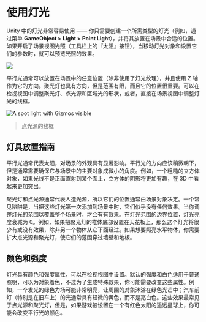 <!-- # Using Lights -->
# 使用灯光

<!-- Lights are very easy to use in Unity - you simply need to create a light of the desired type (eg, from the menu **GameObject > Light > Point Light**) and place it where you want it in the scene. If you enable scene view lighting (the “sun” button on the toolbar) then you can see a preview of how the lighting will look as you move light objects and set their parameters. -->

Unity 中的灯光非常容易使用 —— 你只需要创建一个所需类型的灯光（例如，通过菜单 **GameObject > Light > Point Light**），并将其放置在场景中合适的位置。如果开启了场景视图光照（工具栏上的『太阳』按钮），当移动灯光对象和设置它们的参数时，就可以预览光照的效果。

![](http://docs.unity3d.com/uploads/Main/LightUsageSceneView.svg)

<!-- A directional light can generally be placed anywhere in the scene (except when it is using a Cookie) with the forward/Z axis indicating the direction. A spot light also has a direction but since it has a limited range, its position does matter. The shape parameters of spot, point and area lights can be adjusted from the inspector or by using the lights’ Gizmos directly in the scene view. -->

平行光通常可以放置在场景中的任意位置（除非使用了灯光纹理），并且使用 Z 轴作为它的方向。聚光灯也具有方向，但是范围有限，而且它的位置很重要。可以在检视视图中调整聚光灯、点光源和区域光的形状，或者，直接在场景视图中调整灯光的线框。

![A spot light with Gizmos visible](http://docs.unity3d.com/uploads/Main/LightUsageSpotGizmo.png)
<!-- > A spot light with Gizmos visible -->
> 点光源的线框

<!-- ## Guidelines for Placing Lights -->
## 灯具放置指南

<!-- A directional light often represents the sun and has a significant effect on the look of a scene. The direction of the light should point slightly downwards but you will usually want to make sure that it also makes a slight angle with major objects in the scene. For example, a roughly cubic object will be more interestingly shaded and appear to “pop” out in 3D much more if the light isn’t coming head-on to one of the faces. -->

平行光通常代表太阳，对场景的外观具有显著影响。平行光的方向应该稍微朝下，但是通常需要确保它与场景中的主要对象成微小的角度。例如，一个粗糙的立方体对象，如果光线不是正面直射到某个面上，立方体的阴影将更加有趣，在 3D 中看起来更加突出。

<!-- Spot lights and point lights usually represent artificial light sources and so their positions are usually determined by scene objects. One common pitfall with these lights is that they appear to have no effect at all when you first add them to the scene. This happens when you adjust the range of the light to fit neatly within the scene. The range of a light is the limit at which the light’s brightness dims to zero. If you set, say, a spot light so the base of the cone neatly lands on the floor then the light will have little or no effect unless another object passes underneath it. If you want the level geometry to be illuminated then you should expand point and spot lights so they pass through the walls and floors. -->

聚光灯和点光源通常代表人造光源，所以它们的位置通常由场景对象决定。一个常见陷阱是，当把这些灯光第一次添加到场景中时，它们似乎没有任何效果。当你调整灯光的范围以覆盖整个场景时，才会有有效果。在灯光范围的边界位置，灯光亮度衰减为 0。例如，如果把聚光灯的椎体底部设置在天花板上，那么这个灯光将很少有或没有效果，除非另一个物体从它下面经过。如果想要照亮水平物体，你需要扩大点光源和聚光灯，使它们的范围穿过墙壁和地板。

<!-- ## Color and Intensity -->
## 颜色和强度

<!-- A light’s color and intensity (brightness) are properties you can set from the inspector. The default intensity and white color are fine for “ordinary” lighting that you use to apply shading to objects but you might want to vary the properties to produce special effects. For example, a glowing green forcefield might be bright enough to bathe surrounding objects in intense green light; car headlights (especially on older cars) typically have a slight yellow color rather than brilliant white. These effects are most often used with point and spot lights but you might change the color of a directional light if, say, your game is set on a distant planet with a red sun. -->

灯光具有颜色和强度属性，可以在检视视图中设置。默认的强度和白色适用于普通照明，可以为对象着色，不过为了生成特殊效果，你可能需要改变这些属性。例如，一个发光的绿色力场可能非常明亮，让周围的对象沐浴在绿色光芒中；汽车前灯（特别是在旧车上）的光通常具有轻微的黄色，而不是亮白色。这些效果最常见于点光源和聚光灯，但是，如果游戏被设置在一个有红色太阳的遥远星球上，你可能会改变平行光的颜色。
